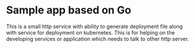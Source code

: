 # Sample app based on Go

This is a small http service with ability to generate deployment file along with service for deployment on kubernetes. This is for helping on the developing services or application which needs to talk to other http server.
